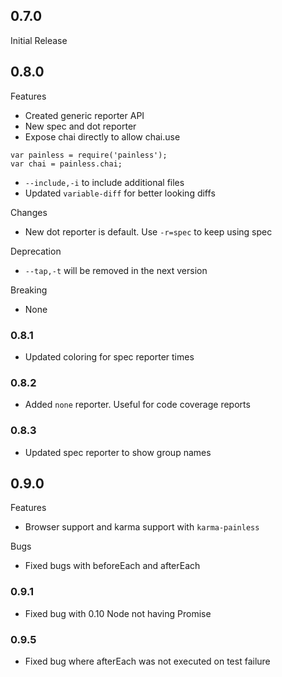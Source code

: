 ## 0.7.0
Initial Release

## 0.8.0
Features
- Created generic reporter API
- New spec and dot reporter
- Expose chai directly to allow chai.use
```
var painless = require('painless');
var chai = painless.chai;
```
- `--include,-i` to include additional files
- Updated `variable-diff` for better looking diffs

Changes
- New dot reporter is default. Use `-r=spec` to keep using spec

Deprecation
- `--tap,-t` will be removed in the next version

Breaking
- None

### 0.8.1
- Updated coloring for spec reporter times

### 0.8.2
- Added `none` reporter. Useful for code coverage reports

### 0.8.3
- Updated spec reporter to show group names

## 0.9.0
Features
- Browser support and karma support with `karma-painless`

Bugs
- Fixed bugs with beforeEach and afterEach

### 0.9.1
- Fixed bug with 0.10 Node not having Promise

### 0.9.5
- Fixed bug where afterEach was not executed on test failure
